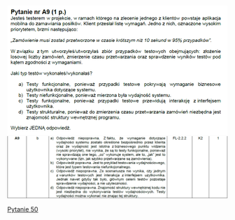 ![img.png](../Pytania/screeny/img_48.png)
![img.png](screeny/img_48.png)

[Pytanie 50](../Pytania/Pyt_50.md)
